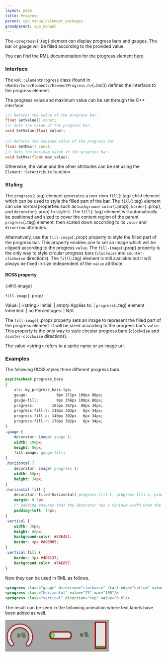```yaml
---
layout: page
title: Progress
parent: cpp_manual/element_packages
grandparent: cpp_manual
---
```


The `<progress>`{:.tag} element can display progress bars and gauges. The bar or gauge will be filled according to the provided value.

You can find the RML documentation for the progress element [here]({{"pages/rml/data_display.html#progress"|relative_url}}).


### Interface

The `Rml::ElementProgress` class (found in `<RmlUi/Core/Elements/ElementProgress.h>`{:.incl}) defines the interface to the progress element.

The progress value and maximum value can be set through the C++ interface.

```cpp
/// Returns the value of the progress bar.
float GetValue() const;
/// Sets the value of the progress bar.
void SetValue(float value);

/// Returns the maximum value of the progress bar.
float GetMax() const;
/// Sets the maximum value of the progress bar.
void SetMax(float max_value);
```

Otherwise, the value and the other attributes can be set using the `Element::SetAttribute` function.


### Styling

The `progress`{:.tag} element generates a non-dom `fill`{:.tag} child element which can be used to style the filled part of the bar. The `fill`{:.tag} element can use normal properties such as `background-color`{:.prop}, `border`{:.prop}, and `decorator`{:.prop} to style it. The `fill`{:.tag} element will automatically be positioned and sized to cover the content region of the parent `progress`{:.tag} element, then scaled down according to its `value` and `direction` attributes.

Alternatively, use the `fill-image`{:.prop} property to style the filled part of the progress bar. This property enables one to set an image which will be clipped according to the progress `value`. The `fill-image`{:.prop} property is the only way to style circular progress bars (`clockwise` and `counter-clockwise` directions). The `fill`{:.tag} element is still available but it will always be fixed in size independent of the `value` attribute.


#### RCSS property
{:#fill-image}

`fill-image`{:.prop}

Value: | \<string\>
Initial: | *empty*
Applies to: | `progress`{:.tag} element
Inherited: | no
Percentages: | N/A

The `fill-image`{:.prop} property sets an image to represent the filled part of the progress element. It will be sized according to the progress bar's `value`. This property is the only way to style circular progress bars (`clockwise` and `counter-clockwise` directions).

The value \<string\> refers to a sprite name or an image url.


### Examples

The following RCSS styles three different progress bars.
```css
@spritesheet progress_bars
{
	src: my_progress_bars.tga;
	gauge:             0px 271px 100px 86px;
	gauge-fill:        0px 356px 100px 86px;
	progress:        103px 267px  80px 34px;
	progress-fill-l: 110px 302px   6px 34px;
	progress-fill-c: 140px 302px   6px 34px;
	progress-fill-r: 170px 302px   6px 34px;
}
.gauge { 
	decorator: image( gauge );
	width: 100px;
	height: 86px;
	fill-image: gauge-fill;
}
.horizontal { 
	decorator: image( progress );
	width: 80px;
	height: 34px;
}
.horizontal fill {
	decorator: tiled-horizontal( progress-fill-l, progress-fill-c, progress-fill-r );
	margin: 0 7px;
	/* padding ensures that the decorator has a minimum width when the value is zero */
	padding-left: 14px;
}
.vertical {
	width: 30px;
	height: 80px;
	background-color: #E3E4E1;
	border: 4px #A90909;
}
.vertical fill {
	border: 3px #4D9137;
	background-color: #7AE857;
}
```
Now they can be used in RML as follows.
```html
<progress class="gauge" direction="clockwise" start-edge="bottom" value="0.3"/>
<progress class="horizontal" value="75" max="100"/>
<progress class="vertical" direction="top" value="0.6"/>
```

The result can be seen in the following animation where text labels have been added as well.

![progress bars](progress_bar.gif)
